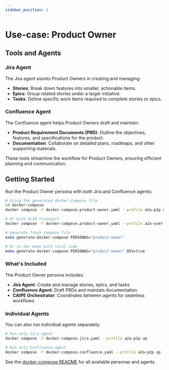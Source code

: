 ```yaml
---
sidebar_position: 3
---
```


# Use-case: Product Owner

## Tools and Agents

### Jira Agent
The Jira agent assists Product Owners in creating and managing:
- **Stories**: Break down features into smaller, actionable items.
- **Epics**: Group related stories under a larger initiative.
- **Tasks**: Define specific work items required to complete stories or epics.

### Confluence Agent
The Confluence agent helps Product Owners draft and maintain:
- **Product Requirement Documents (PRD)**: Outline the objectives, features, and specifications for the product.
- **Documentation**: Collaborate on detailed plans, roadmaps, and other supporting materials.

These tools streamline the workflow for Product Owners, ensuring efficient planning and communication.

## Getting Started

Run the Product Owner persona with both Jira and Confluence agents:

```bash
# Using the generated docker-compose file
cd docker-compose
docker compose -f docker-compose.product-owner.yaml --profile a2a-p2p up

# Or with SLIM transport
docker compose -f docker-compose.product-owner.yaml --profile a2a-over-slim up

# Generate fresh compose file
make generate-docker-compose PERSONAS="product-owner"

# Or in dev mode with local code
make generate-docker-compose PERSONAS="product-owner" DEV=true
```

### What's Included

The Product Owner persona includes:
- **Jira Agent**: Create and manage stories, epics, and tasks
- **Confluence Agent**: Draft PRDs and maintain documentation
- **CAIPE Orchestrator**: Coordinates between agents for seamless workflows

### Individual Agents

You can also run individual agents separately:

```bash
# Run only Jira agent
docker compose -f docker-compose.jira.yaml --profile a2a-p2p up

# Run only Confluence agent
docker compose -f docker-compose.confluence.yaml --profile a2a-p2p up
```

See the [docker-compose README](https://github.com/cnoe-io/ai-platform-engineering/blob/main/docker-compose/README.md) for all available personas and agents.
